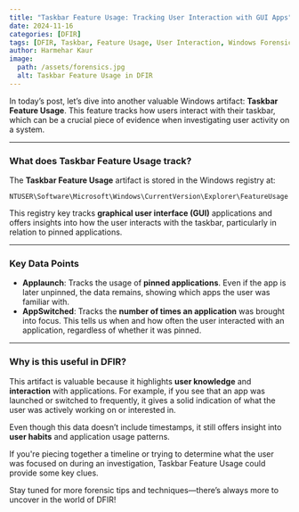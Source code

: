 ```yaml
---
title: "Taskbar Feature Usage: Tracking User Interaction with GUI Apps"
date: 2024-11-16  
categories: [DFIR]  
tags: [DFIR, Taskbar, Feature Usage, User Interaction, Windows Forensics]  
author: Harmehar Kaur  
image:  
  path: /assets/forensics.jpg  
  alt: Taskbar Feature Usage in DFIR  
---
```


In today’s post, let’s dive into another valuable Windows artifact: **Taskbar Feature Usage**. This feature tracks how users interact with their taskbar, which can be a crucial piece of evidence when investigating user activity on a system.

---

### What does Taskbar Feature Usage track?

The **Taskbar Feature Usage** artifact is stored in the Windows registry at:

`NTUSER\Software\Microsoft\Windows\CurrentVersion\Explorer\FeatureUsage`


This registry key tracks **graphical user interface (GUI)** applications and offers insights into how the user interacts with the taskbar, particularly in relation to pinned applications.

---

### Key Data Points

- **Applaunch**: Tracks the usage of **pinned applications**. Even if the app is later unpinned, the data remains, showing which apps the user was familiar with.
- **AppSwitched**: Tracks the **number of times an application** was brought into focus. This tells us when and how often the user interacted with an application, regardless of whether it was pinned.

---

### Why is this useful in DFIR?

This artifact is valuable because it highlights **user knowledge** and **interaction** with applications. For example, if you see that an app was launched or switched to frequently, it gives a solid indication of what the user was actively working on or interested in. 

Even though this data doesn’t include timestamps, it still offers insight into **user habits** and application usage patterns.

If you're piecing together a timeline or trying to determine what the user was focused on during an investigation, Taskbar Feature Usage could provide some key clues.

Stay tuned for more forensic tips and techniques—there’s always more to uncover in the world of DFIR!
